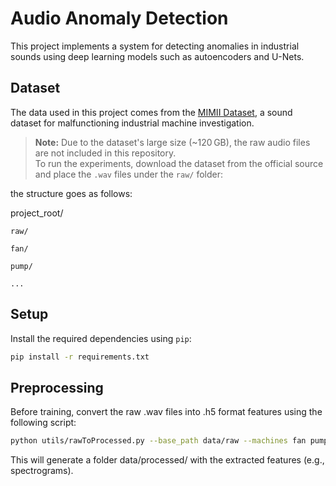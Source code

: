 # Audio Anomaly Detection

This project implements a system for detecting anomalies in industrial sounds using deep learning models such as autoencoders and U-Nets.

## Dataset

The data used in this project comes from the [MIMII Dataset](https://paperswithcode.com/paper/mimii-dataset-sound-dataset-for), a sound dataset for malfunctioning industrial machine investigation.

> **Note:** Due to the dataset's large size (~120 GB), the raw audio files are not included in this repository.  
To run the experiments, download the dataset from the official source and place the `.wav` files under the `raw/` folder:

the structure goes as follows:

project_root/

    raw/

    fan/

    pump/

    ...


## Setup

Install the required dependencies using `pip`:

```bash
pip install -r requirements.txt
```


## Preprocessing
Before training, convert the raw .wav files into .h5 format features using the following script:

```bash
python utils/rawToProcessed.py --base_path data/raw --machines fan pump --noise_levels 6_dB --output_dir data/processed
```
This will generate a folder data/processed/ with the extracted features (e.g., spectrograms).

